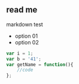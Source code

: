 ## read me

markdown test

* option 01
* option 02

 ```js
 var i = 1;
 var b = '41';
 var getName = function(){
     //code
 };
 
 ```
